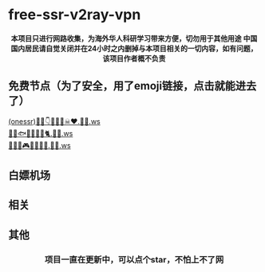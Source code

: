 # free-ssr-v2ray-vpn

<h4 align="center">本项目只进行网路收集，为海外华人科研学习带来方便，切勿用于其他用途
中国国内居民请自觉关闭并在24小时之内删掉与本项目相关的一切内容，如有问题，该项目作者概不负责</h4>

## 免费节点（为了安全，用了emoji链接，点击就能进去了）
[(onessr)🏈🌙👇🌊🐵🐝☠♥.🍕💩.ws](http://🏈🌙👇🌊🐵🐝☠♥.🍕💩.ws)<br>
[🤠🥖🐟🐔🍇🐶🍇🐈.🍕💩.ws](http://🤠🥖🐟🐔🍇🐶🍇🐈.🍕💩.ws)<br>
[🍋🖕✊🎮🍑💯🐏🥑.🍕💩.ws](http://🍋🖕✊🎮🍑💯🐏🥑.🍕💩.ws)<br>

## 白嫖机场


## 相关

## 其他


<h3 align="center">项目一直在更新中，可以点个star，不怕上不了网</h3>
